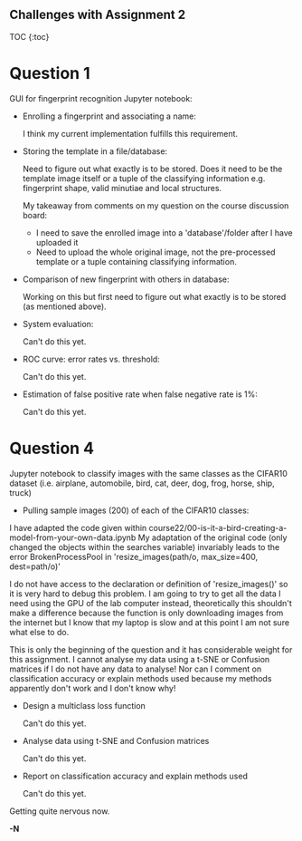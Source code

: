 ## Challenges with Assignment 2
TOC {:toc}
# Question 1
GUI for fingerprint recognition Jupyter notebook:
- Enrolling a fingerprint and associating a name:

  I think my current implementation fulfills this requirement.
  
- Storing the template in a file/database:

  Need to figure out what exactly is to be stored.
  Does it need to be the template image itself or a tuple of the classifying information
  e.g. fingerprint shape, valid minutiae and local structures.

  My takeaway from comments on my question on the course discussion board:
  - I need to save the enrolled image into a 'database'/folder after I have uploaded it
  - Need to upload the whole original image, not the pre-processed template or a tuple containing classifying information.
    
- Comparison of new fingerprint with others in database:

   Working on this but first need to figure out what exactly is to be stored (as mentioned above).
  
- System evaluation:

  Can't do this yet.
- ROC curve: error rates vs. threshold:

  Can't do this yet.
- Estimation of false positive rate when false negative rate is 1%:

  Can't do this yet.

# Question 4
Jupyter notebook to classify images with the same classes as the CIFAR10 dataset 
(i.e. airplane, automobile, bird, cat, deer, dog, frog, horse, ship, truck)

- Pulling sample images (200) of each of the CIFAR10 classes:

I have adapted the code given within course22/00-is-it-a-bird-creating-a-model-from-your-own-data.ipynb
My adaptation of the original code (only changed the objects within the searches variable) invariably leads
to the error BrokenProcessPool in 'resize_images(path/o, max_size=400, dest=path/o)'

I do not have access to the declaration or definition of 'resize_images()' so it is very hard to debug this problem. 
I am going to try to get all the data I need using the GPU of the lab computer instead, theoretically this shouldn't 
make a difference because the function is only downloading images from the internet but I know that my laptop is slow 
and at this point I am not sure what else to do.

This is only the beginning of the question and it has considerable weight for this assignment. I cannot analyse my data 
using a t-SNE or Confusion matrices if I do not have any data to analyse! Nor can I comment on classification accuracy 
or explain methods used because my methods apparently don't work and I don't know why!

- Design a multiclass loss function

  Can't do this yet.

- Analyse data using t-SNE and Confusion matrices

  Can't do this yet.

- Report on classification accuracy and explain methods used

  Can't do this yet.

Getting quite nervous now.

**-N**
